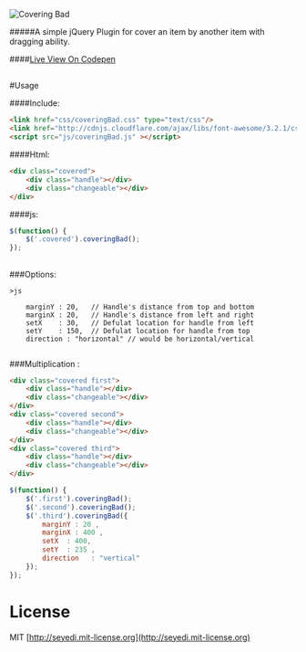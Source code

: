 ![Covering Bad](https://raw.github.com/seyedi/Covering-Bad/master/images/logo.jpg)

#####A simple jQuery Plugin for cover an item by another item with dragging ability.

####[Live View On Codepen](http://codepen.io/seyedi/full/tJzav)

## 
#Usage

####Include:
```html
<link href="css/coveringBad.css" type="text/css"/>
<link href="http://cdnjs.cloudflare.com/ajax/libs/font-awesome/3.2.1/css/font-awesome.min.css"/>
<script src="js/coveringBad.js" ></script>
```

####Html:
```html
<div class="covered">
	<div class="handle"></div>
	<div class="changeable"></div>
</div>
```

####js:
```js
$(function() {
	$('.covered').coveringBad();
});
```

## 
 
###Options:
```
>js

	marginY : 20, 	// Handle's distance from top and bottom
	marginX : 20, 	// Handle's distance from left and right
	setX    : 30, 	// Defulat location for handle from left
	setY    : 150,  // Defulat location for handle from top
	direction : "horizontal" // would be horizontal/vertical


```

###Multiplication :

```html
<div class="covered first">
	<div class="handle"></div>
	<div class="changeable"></div>
</div>
<div class="covered second">
	<div class="handle"></div>
	<div class="changeable"></div>
</div>
<div class="covered third">
	<div class="handle"></div>
	<div class="changeable"></div>
</div>
```

```js
$(function() {
	$('.first').coveringBad();
	$('.second').coveringBad();
	$('.third').coveringBad({
		marginY : 20 ,
		marginX : 400 ,
		setX  : 400,
		setY  : 235 ,
		direction   : "vertical"
	});
});
```

# License

MIT [http://seyedi.mit-license.org](http://seyedi.mit-license.org)